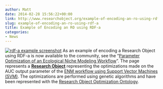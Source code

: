 ```yaml
---
author: Matt
date: 2014-02-28 15:56:22+00:00
link: http://www.researchobject.org/example-of-encoding-an-ro-using-rdf-a/
slug: example-of-encoding-an-ro-using-rdf-a
title: Example of Encoding an RO using RDF-a
categories:
- News
---
```

[![rdf-a example screenshot](http://despina.cs.man.ac.uk/pages/wp-content/uploads/2013/09/rdf-a-example-screenshot1.png)](http://purl.org/net/svm-opt-research-object)
As an example of encoding a Research Object using RDF-a is now available to the community, see the “[Parameter Optimization of an Ecological Niche Modeling Workflow](http://purl.org/net/svm-opt-research-object)”. The page represents a [**Research Object**](http://www.researchobject.org/) representing the optimizations made on the AUC output parameter of the [ENM workflow using Support Vector Machines (SVM)](http://www.myexperiment.org/workflows/3680.html). The optimizations are performed using genetic algorithms and have been represented with the [Research Object Optimization Ontology](http://purl.org/net/RO-optimization).


